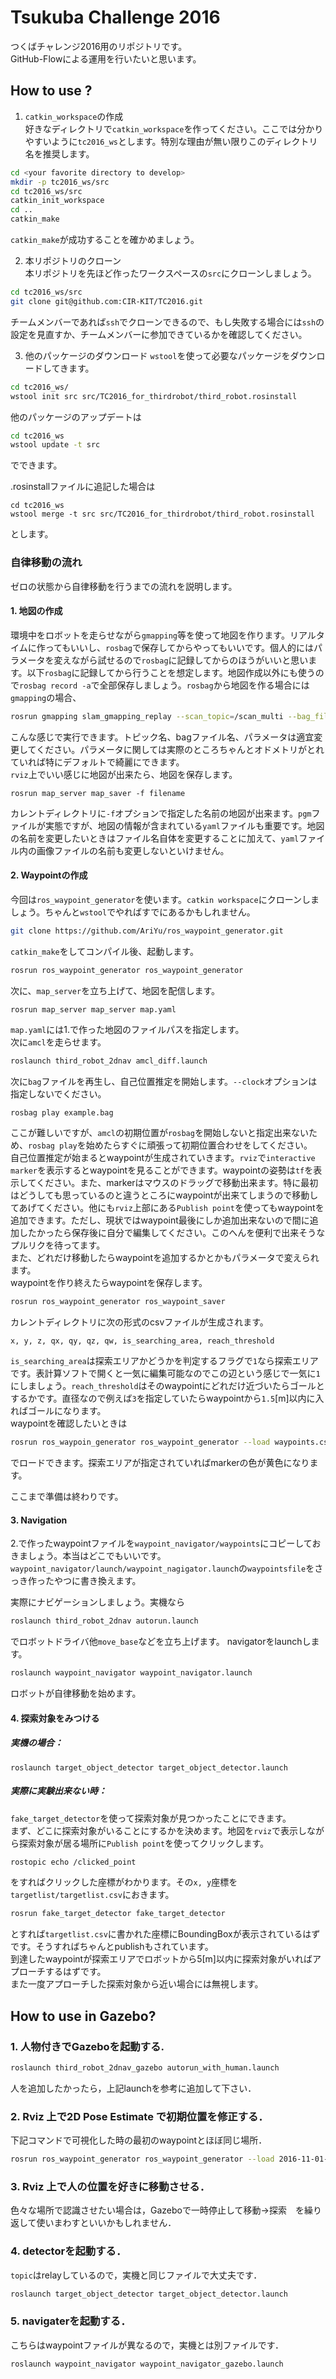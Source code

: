 # Tsukuba Challenge 2016
つくばチャレンジ2016用のリポジトリです。  
GitHub-Flowによる運用を行いたいと思います。  

## How to use ?
1. `catkin_workspace`の作成  
好きなディレクトリで`catkin_workspace`を作ってください。ここでは分かりやすいように`tc2016_ws`とします。特別な理由が無い限りこのディレクトリ名を推奨します。  
```bash
cd <your favorite directory to develop>
mkdir -p tc2016_ws/src
cd tc2016_ws/src
catkin_init_workspace
cd ..
catkin_make
```
`catkin_make`が成功することを確かめましょう。  

2. 本リポジトリのクローン  
本リポジトリを先ほど作ったワークスペースの`src`にクローンしましょう。  
```bash
cd tc2016_ws/src
git clone git@github.com:CIR-KIT/TC2016.git
```
チームメンバーであれば``ssh``でクローンできるので、もし失敗する場合には`ssh`の設定を見直すか、チームメンバーに参加できているかを確認してください。  

3. 他のパッケージのダウンロード
`wstool`を使って必要なパッケージをダウンロードしてきます。
```bash
cd tc2016_ws/
wstool init src src/TC2016_for_thirdrobot/third_robot.rosinstall
```
他のパッケージのアップデートは
```bash
cd tc2016_ws
wstool update -t src
```
でできます。

.rosinstallファイルに追記した場合は
```
cd tc2016_ws
wstool merge -t src src/TC2016_for_thirdrobot/third_robot.rosinstall
```
とします。

### 自律移動の流れ
ゼロの状態から自律移動を行うまでの流れを説明します。

#### 1. 地図の作成  
環境中をロボットを走らせながら`gmapping`等を使って地図を作ります。リアルタイムに作ってもいいし、`rosbag`で保存してからやってもいいです。個人的にはパラメータを変えながら試せるので`rosbag`に記録してからのほうがいいと思います。以下`rosbag`に記録してから行うことを想定します。地図作成以外にも使うので`rosbag record -a`で全部保存しましょう。`rosbag`から地図を作る場合には`gmapping`の場合、  
```bash
rosrun gmapping slam_gmapping_replay --scan_topic=/scan_multi --bag_filename=2016-10-19-15-49-19.bag  _particles:=50 _delta:=0.1 _iterations:=30 _str:=15.5 _stt:=15.5 _linearUpdate:=0.3 _angularUpdata:=0.1
```
こんな感じで実行できます。トピック名、bagファイル名、パラメータは適宜変更してください。パラメータに関しては実際のところちゃんとオドメトリがとれていれば特にデフォルトで綺麗にできます。  
`rviz`上でいい感じに地図が出来たら、地図を保存します。
```
rosrun map_server map_saver -f filename
```
カレントディレクトリに`-f`オプションで指定した名前の地図が出来ます。`pgm`ファイルが実態ですが、地図の情報が含まれている`yaml`ファイルも重要です。地図の名前を変更したいときはファイル名自体を変更することに加えて、`yaml`ファイル内の画像ファイルの名前も変更しないといけません。  

#### 2. Waypointの作成  
今回は`ros_waypoint_generator`を使います。`catkin workspace`にクローンしましょう。ちゃんと`wstool`でやればすでにあるかもしれません。
```bash
git clone https://github.com/AriYu/ros_waypoint_generator.git
```
`catkin_make`をしてコンパイル後、起動します。
```bash
rosrun ros_waypoint_generator ros_waypoint_generator
```
次に、`map_server`を立ち上げて、地図を配信します。
```bash
rosrun map_server map_server map.yaml
```
`map.yaml`には1.で作った地図のファイルパスを指定します。  
次に`amcl`を走らせます。
```bash
roslaunch third_robot_2dnav amcl_diff.launch
```
次に`bag`ファイルを再生し、自己位置推定を開始します。`--clock`オプションは指定しないでください。
```
rosbag play example.bag
```
ここが難しいですが、`amcl`の初期位置が`rosbag`を開始しないと指定出来ないため、`rosbag play`を始めたらすぐに頑張って初期位置合わせをしてください。  
自己位置推定が始まるとwaypointが生成されていきます。`rviz`で`interactive marker`を表示するとwaypointを見ることができます。waypointの姿勢は`tf`を表示してください。また、markerはマウスのドラッグで移動出来ます。特に最初はどうしても思っているのと違うところにwaypointが出来てしまうので移動してあげてください。他にも`rviz`上部にある`Publish point`を使ってもwaypointを追加できます。ただし、現状ではwaypoint最後にしか追加出来ないので間に追加したかったら保存後に自分で編集してください。このへんを便利で出来そうなプルリクを待ってます。  
また、どれだけ移動したらwaypointを追加するかとかもパラメータで変えられます。  
waypointを作り終えたらwaypointを保存します。
```bash
rosrun ros_waypoint_generator ros_waypoint_saver
```
カレントディレクトリに次の形式のcsvファイルが生成されます。  
```
x, y, z, qx, qy, qz, qw, is_searching_area, reach_threshold
```
`is_searching_area`は探索エリアかどうかを判定するフラグで`1`なら探索エリアです。表計算ソフトで開くと一気に編集可能なのでこの辺という感じで一気に`1`にしましょう。`reach_threshold`はそのwaypointにどれだけ近づいたらゴールとするかです。直径なので例えば`3`を指定していたらwaypointから`1.5`[m]以内に入ればゴールになります。  
waypointを確認したいときは
```bash
rosrun ros_waypoin_generator ros_waypoint_generator --load waypoints.csv
```
でロードできます。探索エリアが指定されていればmarkerの色が黄色になります。  

ここまで準備は終わりです。  

#### 3. Navigation  
2.で作ったwaypointファイルを`waypoint_navigator/waypoints`にコピーしておきましょう。本当はどこでもいいです。`waypoint_navigator/launch/waypoint_nagigator.launch`の`waypointsfile`をさっき作ったやつに書き換えます。  

実際にナビゲーションしましょう。実機なら
```bash
roslaunch third_robot_2dnav autorun.launch
```
でロボットドライバ他`move_base`などを立ち上げます。
navigatorをlaunchします。
```bash
roslaunch waypoint_navigator waypoint_navigator.launch
```
ロボットが自律移動を始めます。  

#### 4. 探索対象をみつける  
##### 実機の場合：  
```
roslaunch target_object_detector target_object_detector.launch
```
##### 実際に実験出来ない時：  
`fake_target_detector`を使って探索対象が見つかったことにできます。  
まず、どこに探索対象がいることにするかを決めます。地図を`rviz`で表示しながら探索対象が居る場所に`Publish point`を使ってクリックします。
```bash
rostopic echo /clicked_point
```
をすればクリックした座標がわかります。その`x, y`座標を`targetlist/targetlist.csv`におきます。
```bash
rosrun fake_target_detector fake_target_detector
```
とすれば`targetlist.csv`に書かれた座標にBoundingBoxが表示されているはずです。そうすればちゃんとpublishもされています。  
到達したwaypointが探索エリアでロボットから5[m]以内に探索対象がいればアプローチするはずです。  
また一度アプローチした探索対象から近い場合には無視します。  

## How to use in Gazebo?

### 1. 人物付きでGazeboを起動する.

```bash
roslaunch third_robot_2dnav_gazebo autorun_with_human.launch
```

人を追加したかったら，上記launchを参考に追加して下さい．

### 2. Rviz 上で2D Pose Estimate で初期位置を修正する．

下記コマンドで可視化した時の最初のwaypointとほぼ同じ場所．

```bash
rosrun ros_waypoint_generator ros_waypoint_generator --load 2016-11-01-04-01-48.csv
```

### 3. Rviz 上で人の位置を好きに移動させる．
色々な場所で認識させたい場合は，Gazeboで一時停止して移動→探索　を繰り返して使いまわすといいかもしれません．

### 4. detectorを起動する．

`topic`はrelayしているので，実機と同じファイルで大丈夫です．

```bash
roslaunch target_object_detector target_object_detector.launch
```

### 5. navigaterを起動する．

こちらはwaypointファイルが異なるので，実機とは別ファイルです．

```bash
roslaunch waypoint_navigator waypoint_navigator_gazebo.launch 
```
